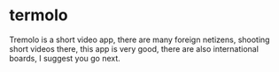 # termolo
Tremolo is a short video app, there are many foreign netizens, shooting short videos there, this app is very good, there are also international boards, I suggest you go next.
